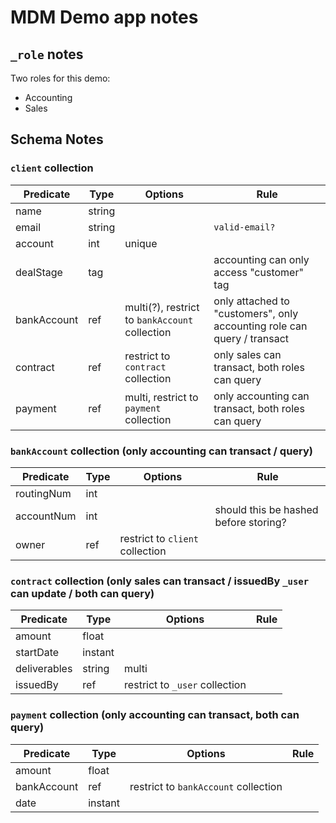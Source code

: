 # MDM Demo app notes

## `_role` notes

Two roles for this demo:

- Accounting
- Sales

## Schema Notes

### `client` collection

| Predicate   | Type   | Options                                        | Rule                                                                    |
| ----------- | ------ | ---------------------------------------------- | ----------------------------------------------------------------------- |
| name        | string |                                                |                                                                         |
| email       | string |                                                | `valid-email?`                                                          |
| account     | int    | unique                                         |                                                                         |
| dealStage   | tag    |                                                | accounting can only access "customer" tag                               |
| bankAccount | ref    | multi(?), restrict to `bankAccount` collection | only attached to "customers", only accounting role can query / transact |
| contract    | ref    | restrict to `contract` collection              | only sales can transact, both roles can query                           |
| payment     | ref    | multi, restrict to `payment` collection        | only accounting can transact, both roles can query                      |

### `bankAccount` collection (only accounting can transact / query)

| Predicate  | Type | Options                         | Rule                                  |
| ---------- | ---- | ------------------------------- | ------------------------------------- |
| routingNum | int  |                                 |                                       |
| accountNum | int  |                                 | should this be hashed before storing? |
| owner      | ref  | restrict to `client` collection |                                       |

### `contract` collection (only sales can transact / issuedBy `_user` can update / both can query)

| Predicate    | Type    | Options                        | Rule |
| ------------ | ------- | ------------------------------ | ---- |
| amount       | float   |                                |      |
| startDate    | instant |                                |      |
| deliverables | string  | multi                          |      |
| issuedBy     | ref     | restrict to `_user` collection |      |

### `payment` collection (only accounting can transact, both can query)

| Predicate   | Type    | Options                              | Rule |
| ----------- | ------- | ------------------------------------ | ---- |
| amount      | float   |                                      |      |
| bankAccount | ref     | restrict to `bankAccount` collection |      |
| date        | instant |                                      |      |
